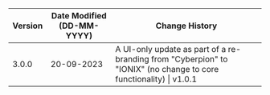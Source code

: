 | **Version** | **Date Modified (DD-MM-YYYY)** | **Change History**                                                                                                 |
|-------------|--------------------------------|--------------------------------------------------------------------------------------------------------------------|
| 3.0.0       | 20-09-2023                     | 	A UI-only update as part of a re-branding from "Cyberpion" to "IONIX" (no change to core functionality) \| v1.0.1 | 
         
                                                                                                                 
